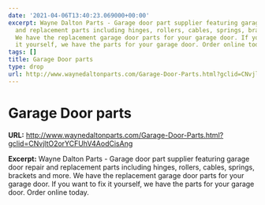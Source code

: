 ```yaml
---
date: '2021-04-06T13:40:23.069000+00:00'
excerpt: Wayne Dalton Parts - Garage door part supplier featuring garage door repair
  and replacement parts including hinges, rollers, cables, springs, brackets and more.
  We have the replacement garage door parts for your garage door. If you want to fix
  it yourself, we have the parts for your garage door. Order online today.
tags: []
title: Garage Door parts
type: drop
url: http://www.waynedaltonparts.com/Garage-Door-Parts.html?gclid=CNvjltO2orYCFUhV4AodCisAng
---
```


# Garage Door parts

**URL:** http://www.waynedaltonparts.com/Garage-Door-Parts.html?gclid=CNvjltO2orYCFUhV4AodCisAng

**Excerpt:** Wayne Dalton Parts - Garage door part supplier featuring garage door repair and replacement parts including hinges, rollers, cables, springs, brackets and more. We have the replacement garage door parts for your garage door. If you want to fix it yourself, we have the parts for your garage door. Order online today.

